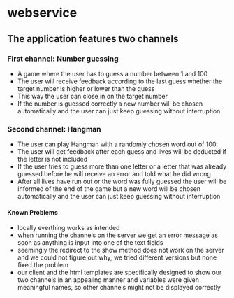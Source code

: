 # webservice

## The application features two channels

### First channel: Number guessing
- A game where the user has to guess a number between 1 and 100
- The user will receive feedback according to the last guess whether the target number is higher or lower than the guess
- This way the user can close in on the target number
- If the number is guessed correctly a new number will be chosen automatically and the user can just keep guessing without interruption

### Second channel: Hangman
- The user can play Hangman with a randomly chosen word out of 100
- The user will get feedback after each guess and lives will be deducted if the letter is not included
- If the user tries to guess more than one letter or a letter that was already guessed before he will receive an error and told what he did wrong
- After all lives have run out or the word was fully guessed the user will be informed of the end of the game but a new word will be chosen automatically and the user can just keep guessing without interruption

#### Known Problems
- locally everthing works as intended
- when running the channels on the server we get an error message as soon as anything is input into one of the text fields 
- seemingly the redirect to the show method does not work on the server and we could not figure out why, we tried different versions but none fixed the problem
- our client and the html templates are specifically designed to show our two channels in an appealing manner and variables were given meaningful names, so other channels might not be displayed correctly